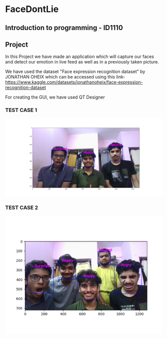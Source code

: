 # FaceDontLie
## Introduction to programming - ID1110
## Project
In this Project we have made an application which will capture our faces and detect our emotion in live feed as well as in a previously taken picture.

We have used the dataset "Face expression recognition dataset" by JONATHAN OHEIX which can be accessed using this link- https://www.kaggle.com/datasets/jonathanoheix/face-expression-recognition-dataset

For creating the GUI, we have used QT Designer


### TEST CASE 1

!["1"](images/Figure_1.png)

### TEST CASE 2

!["2"](images/Figure_2.png)

